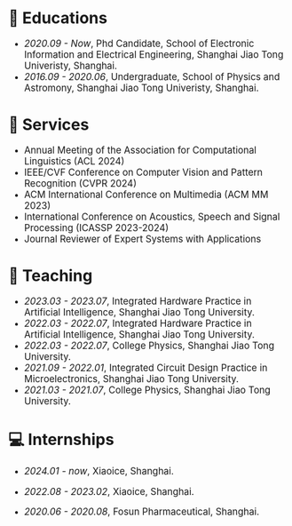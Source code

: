 


# 📖 Educations

<div class='paper-box-text' style="font-size: larger;" markdown="1">

- *2020.09 - Now*, Phd Candidate, School of Electronic Information and Electrical Engineering, Shanghai Jiao Tong Univeristy, Shanghai.
- *2016.09 - 2020.06*, Undergraduate, School of Physics and Astromony, Shanghai Jiao Tong Univeristy, Shanghai.

</div>

# 🔧 Services

<div class='paper-box-text' style="font-size: larger;" markdown="1">

- Annual Meeting of the Association for Computational Linguistics (ACL 2024)
- IEEE/CVF Conference on Computer Vision and Pattern Recognition (CVPR 2024)
- ACM International Conference on Multimedia (ACM MM 2023)
- International Conference on Acoustics, Speech and Signal Processing (ICASSP 2023-2024)
- Journal Reviewer of Expert Systems with Applications

</div>


# 💬 Teaching

<div class='paper-box-text' style="font-size: larger;" markdown="1">

- *2023.03 - 2023.07*, Integrated Hardware Practice in Artificial Intelligence, Shanghai Jiao Tong University.
- *2022.03 - 2022.07*, Integrated Hardware Practice in Artificial Intelligence, Shanghai Jiao Tong University.
- *2022.03 - 2022.07*, College Physics, Shanghai Jiao Tong University.
- *2021.09 - 2022.01*, Integrated Circuit Design Practice in Microelectronics, Shanghai Jiao Tong University.
- *2021.03 - 2021.07*, College Physics, Shanghai Jiao Tong University.

</div>

# 💻 Internships

<div class='paper-box-text' style="font-size: larger;" markdown="1">

- *2024.01 - now*, Xiaoice, Shanghai.

- *2022.08 - 2023.02*, Xiaoice, Shanghai.

- *2020.06 - 2020.08*, Fosun Pharmaceutical, Shanghai.


</div>


